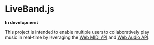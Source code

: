 LiveBand.js
===========

**In development**

This project is intended to enable multiple users to collaboratively play music in real-time by leveraging the [Web MIDI API](http://www.w3.org/TR/webmidi/) and [Web Audio API](http://www.w3.org/TR/webaudio/).
